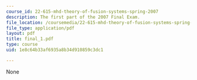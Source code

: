```yaml
---
course_id: 22-615-mhd-theory-of-fusion-systems-spring-2007
description: The first part of the 2007 Final Exam.
file_location: /coursemedia/22-615-mhd-theory-of-fusion-systems-spring-2007/1e8c64b33af6935a8b34d910859c3dc1_final_1.pdf
file_type: application/pdf
layout: pdf
title: final_1.pdf
type: course
uid: 1e8c64b33af6935a8b34d910859c3dc1

---
```

None